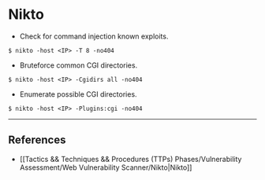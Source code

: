 # Nikto

- Check for command injection known exploits.

`$ nikto -host <IP> -T 8 -no404`

- Bruteforce common CGI directories.

`$ nikto -host <IP> -Cgidirs all -no404`

- Enumerate possible CGI directories.

`$ nikto -host <IP> -Plugins:cgi -no404`

---
## References

- [[Tactics && Techniques && Procedures (TTPs) Phases/Vulnerability Assessment/Web Vulnerability Scanner/Nikto|Nikto]]